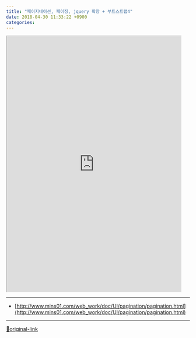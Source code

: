 ```yaml
---
title: "페이지네이션, 페이징, jquery 확장 + 부트스트랩4"
date: 2018-04-30 11:33:22 +0900
categories: 
---
```

  

<iframe frameborder="1" height="700" src="http://www.mins01.com/web_work/doc/UI/pagination/pagination.html" style="border-width: 1px;" width="95%"></iframe>



***
+ [http://www.mins01.com/web_work/doc/UI/pagination/pagination.html](http://www.mins01.com/web_work/doc/UI/pagination/pagination.html)


***
[🔗original-link](http://www.mins01.com/mh/tech/read/1155)